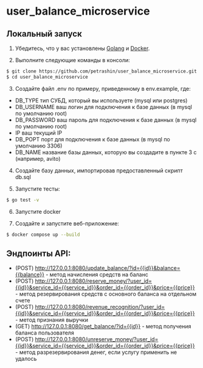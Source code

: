 # user_balance_microservice

## Локальный запуск

1) Убедитесь, что у вас установлены [Golang](https://go.dev/doc/install) и [Docker](https://docs.docker.com/get-docker/).

2) Выполните следующие команды в консоли:

```sh
$ git clone https://github.com/petrashin/user_balance_microservice.git
$ cd user_balance_microservice
```

3) Создайте файл .env по примеру, приведенному в env.example, где:
- DB_TYPE тип СУБД, который вы используете (mysql или postgres)
- DB_USERNAME ваш логин для подключения к базе данных (в mysql по умолчанию root)
- DB_PASSWORD ваш пароль для подключения к базе данных (в mysql по умолчанию root)
- IP ваш текущий IP
- DB_POPT порт для подключения к базе данных (в mysql по умолчанию 3306)
- DB_NAME название базы данных, которую вы создадите в пункте 3 с (например, avito)

4) Создайте базу данных, импортировав предоставленный скрипт db.sql

5) Запустите тесты:

```sh
$ go test -v
```

6) Запустите docker

7) Создайте и запустите веб-приложение:

```sh
$ docker compose up --build
```

## Эндпоинты API:
- (POST) http://127.0.0.1:8080/update_balance/?id={{id}}&balance={{balance}} - метод начисления средств на баланс <br>
- (POST) http://127.0.0.1:8080/reserve_money/?user_id={{id}}&service_id={{service_id}}&order_id={{order_id}}&price={{price}} - метод резервирования средств с основного баланса на отдельном счете <br>
- (POST) http://127.0.0.1:8080/revenue_recognition/?user_id={{id}}&service_id={{service_id}}&order_id={{order_id}}&price={{price}} - метод признания выручки <br>
- (GET) http://127.0.0.1:8080/get_balance/?id={{id}} - метод получения баланса пользователя <br>
- (POST) http://127.0.0.1:8080/unreserve_money/?user_id={{id}}&service_id={{service_id}}&order_id={{order_id}}&price={{price}} - метод разрезервирования денег, если услугу применить не удалось <br>
